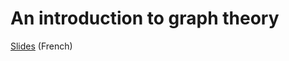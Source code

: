 # An introduction to graph theory

[Slides](https://docs.google.com/presentation/d/1Cv7g5NEDc7VjfhrZIcj-HJvGTin8dhriv92A3mrINpE/edit?usp=sharing) (French)

